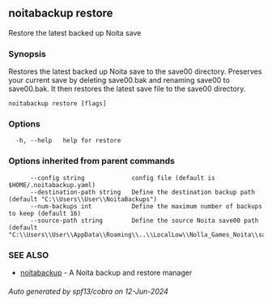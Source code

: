 ## noitabackup restore

Restore the latest backed up Noita save

### Synopsis

Restores the latest backed up Noita save to the save00 directory.  Preserves your current
save by deleting save00.bak and renaming save00 to save00.bak.  It then restores the latest save
file to the save00 directory.

```
noitabackup restore [flags]
```

### Options

```
  -h, --help   help for restore
```

### Options inherited from parent commands

```
      --config string             config file (default is $HOME/.noitabackup.yaml)
      --destination-path string   Define the destination backup path (default "C:\\Users\\User\\NoitaBackups")
      --num-backups int           Define the maximum number of backups to keep (default 16)
      --source-path string        Define the source Noita save00 path (default "C:\\Users\\User\\AppData\\Roaming\\..\\LocalLow\\Nolla_Games_Noita\\save00")
```

### SEE ALSO

* [noitabackup](noitabackup.md)	 - A Noita backup and restore manager

###### Auto generated by spf13/cobra on 12-Jun-2024
